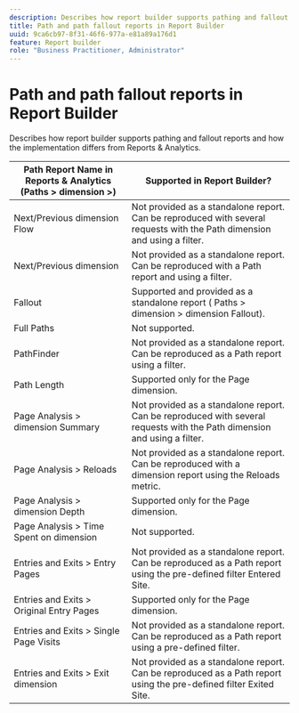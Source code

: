 ```yaml
---
description: Describes how report builder supports pathing and fallout reports and how the implementation differs from Reports & Analytics.
title: Path and path fallout reports in Report Builder
uuid: 9ca6cb97-8f31-46f6-977a-e81a89a176d1
feature: Report builder
role: "Business Practitioner, Administrator"
---
```


# Path and path fallout reports in Report Builder

Describes how report builder supports pathing and fallout reports and how the implementation differs from Reports & Analytics.

|Path Report Name in Reports & Analytics (Paths >  dimension >)  | Supported in Report Builder? |
|--- |--- |
|Next/Previous  dimension Flow|Not provided as a standalone report. Can be reproduced with several requests with the Path dimension and using a filter.|
|Next/Previous  dimension|Not provided as a standalone report. Can be reproduced with a Path report and using a filter.|
|Fallout|Supported and provided as a standalone report ( Paths >  dimension >  dimension  Fallout).|
|Full Paths|Not supported.|
|PathFinder|Not provided as a standalone report. Can be reproduced as a Path report using a filter.|
|Path Length|Supported only for the Page dimension.|
|Page Analysis >  dimension Summary|Not provided as a standalone report. Can be reproduced with several requests with the Path dimension and using a filter.|
|Page Analysis > Reloads|Not provided as a standalone report. Can be reproduced with a dimension report using the  Reloads metric.|
|Page Analysis >  dimension Depth|Supported only for the Page dimension.|
|Page Analysis > Time Spent on  dimension|Not supported.|
|Entries and Exits > Entry Pages|Not provided as a standalone report. Can be reproduced as a Path report using the pre-defined filter  Entered Site.|
|Entries and Exits > Original Entry Pages|Supported only for the Page dimension.|
|Entries and Exits > Single Page Visits|Not provided as a standalone report. Can be reproduced as a Path report using a pre-defined filter.|
|Entries and Exits > Exit  dimension|Not provided as a standalone report. Can be reproduced as a Path report using the pre-defined filter  Exited Site.|
